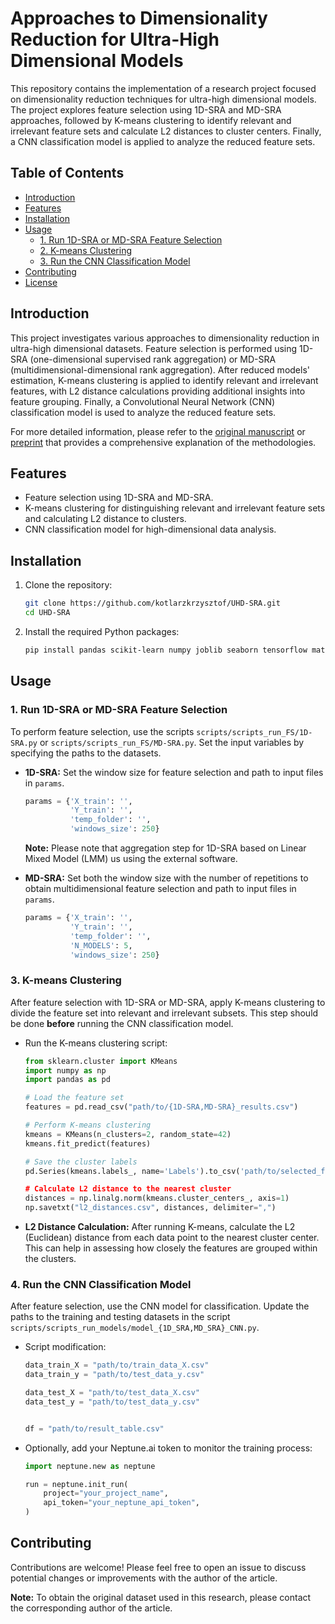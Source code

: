 # Approaches to Dimensionality Reduction for Ultra-High Dimensional Models

This repository contains the implementation of a research project focused on dimensionality reduction techniques for ultra-high dimensional models. The project explores feature selection using 1D-SRA and MD-SRA approaches, followed by K-means clustering to identify relevant and irrelevant feature sets and calculate L2 distances to cluster centers. Finally, a CNN classification model is applied to analyze the reduced feature sets.

## Table of Contents

- [Introduction](#introduction)
- [Features](#features)
- [Installation](#installation)
- [Usage](#usage)
  - [1. Run 1D-SRA or MD-SRA Feature Selection](#1-run-1d-sra-or-md-sra-feature-selection)
  - [2. K-means Clustering](#3-k-means-clustering)
  - [3. Run the CNN Classification Model](#4-run-the-cnn-classification-model)
- [Contributing](#contributing)
- [License](#license)

## Introduction

This project investigates various approaches to dimensionality reduction in ultra-high dimensional datasets. Feature selection is performed using 1D-SRA (one-dimensional supervised rank aggregation) or MD-SRA (multidimensional-dimensional rank aggregation). After reduced models' estimation, K-means clustering is applied to identify relevant and irrelevant features, with L2 distance calculations providing additional insights into feature grouping. Finally, a Convolutional Neural Network (CNN) classification model is used to analyze the reduced feature sets.

For more detailed information, please refer to the [original manuscript](#) or [preprint](https://www.biorxiv.org/content/10.1101/2024.08.20.608783v1) that provides a comprehensive explanation of the methodologies.

## Features

- Feature selection using 1D-SRA and MD-SRA.
- K-means clustering for distinguishing relevant and irrelevant feature sets and calculating L2 distance to clusters.
- CNN classification model for high-dimensional data analysis.
  
## Installation

1. Clone the repository:
    ```bash
    git clone https://github.com/kotlarzkrzysztof/UHD-SRA.git
    cd UHD-SRA
    ```

2. Install the required Python packages:
    ```bash
    pip install pandas scikit-learn numpy joblib seaborn tensorflow matplotlib neptune
    ```
    
## Usage

### 1. Run 1D-SRA or MD-SRA Feature Selection

To perform feature selection, use the scripts `scripts/scripts_run_FS/1D-SRA.py` or `scripts/scripts_run_FS/MD-SRA.py`. Set the input variables by specifying the paths to the datasets.

- **1D-SRA:** Set the window size for feature selection and path to input files in `params`.
  
    ```python
    params = {'X_train': '',
              'Y_train': '',
              'temp_folder': '',
              'windows_size': 250}
    ```
    **Note:** Please note that aggregation step for 1D-SRA based on Linear Mixed Model (LMM) us using the external software.

- **MD-SRA:** Set both the window size with the number of repetitions to obtain multidimensional feature selection and path to input files in `params`.
  
    ```python
    params = {'X_train': '',
              'Y_train': '',
              'temp_folder': '',
              'N_MODELS': 5,
              'windows_size': 250}
    ```

### 3. K-means Clustering

After feature selection with 1D-SRA or MD-SRA, apply K-means clustering to divide the feature set into relevant and irrelevant subsets. This step should be done **before** running the CNN classification model.

- Run the K-means clustering script:
    ```python
    from sklearn.cluster import KMeans
    import numpy as np
    import pandas as pd

    # Load the feature set
    features = pd.read_csv("path/to/{1D-SRA,MD-SRA}_results.csv")

    # Perform K-means clustering
    kmeans = KMeans(n_clusters=2, random_state=42)
    kmeans.fit_predict(features)

    # Save the cluster labels
    pd.Series(kmeans.labels_, name='Labels').to_csv('path/to/selected_features.csv)

    # Calculate L2 distance to the nearest cluster
    distances = np.linalg.norm(kmeans.cluster_centers_, axis=1)
    np.savetxt("l2_distances.csv", distances, delimiter=",")
    ```

- **L2 Distance Calculation:** After running K-means, calculate the L2 (Euclidean) distance from each data point to the nearest cluster center. This can help in assessing how closely the features are grouped within the clusters.


### 4. Run the CNN Classification Model

After feature selection, use the CNN model for classification. Update the paths to the training and testing datasets in the script `scripts/scripts_run_models/model_{1D_SRA,MD_SRA}_CNN.py`.

- Script modification:
    ```python
    data_train_X = "path/to/train_data_X.csv"
    data_train_y = "path/to/test_data_y.csv"

    data_test_X = "path/to/test_data_X.csv"
    data_test_y = "path/to/test_data_y.csv"


    df = "path/to/result_table.csv"
    ```

- Optionally, add your Neptune.ai token to monitor the training process:
    ```python
    import neptune.new as neptune

    run = neptune.init_run(
        project="your_project_name",
        api_token="your_neptune_api_token",
    )
    ```

## Contributing

Contributions are welcome! Please feel free to open an issue to discuss potential changes or improvements with the author of the article.

**Note:** To obtain the original dataset used in this research, please contact the corresponding author of the article.
